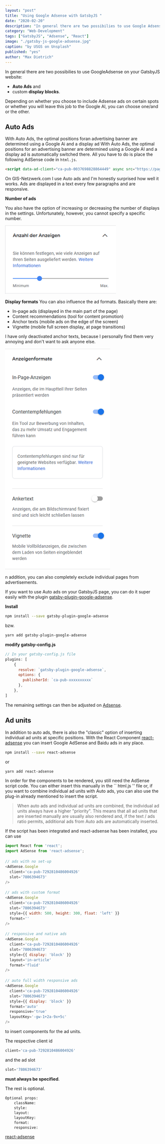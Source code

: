 ```yaml
---
layout: "post"
title: "Using Google Adsense with GatsbyJS "
date: "2020-02-20"
description: "In general there are two possibilies to use Google Adsense on your GatsbyJS website Auto Ads and custom display blocks.Depending on whether you choose to include Adsense ads on certain spots or whether you will leave this job to the Google AI, you can choose one/and or the other."
category: "Web-Development"
tags: ["GatsbyJS", "Adsense", "React"]
image: "./gatsby-js-google-adsense.jpg"
caption: "by USGS on Unsplash"
published: "yes"
author: "Max Dietrich"
---
```


In general there are two possibilies to use GoogleAdsense on your GatsbyJS website:
+ **Auto Ads** and
+ custom **display blocks**.

Depending on whether you choose to include Adsense ads on certain spots or whether you will leave this job to the Google AI, you can choose one/and or the other.

## Auto Ads

With Auto Ads, the optimal positions foran advertising banner are determined using a Google Ai and a display ad
With Auto Ads, the optimal positions for an advertising banner are determined using a Google AI and a display ad is automatically switched there. All you have to do is place the following AdSense code in ``html.js``.
```html
<script data-ad-client="ca-pub-0037698828864449" async src="https://pagead2.googlesyndication.com/pagead/js/adsbygoogle.js"></script>
```
On GIS-Netzwerk.com I use Auto ads and I'm honestly surprised how well it works.
Ads are displayed in a text every few paragraphs and are responsive.

**Number of ads**

You also have the option of increasing or decreasing the number of displays in the settings.
Unfortunately, however, you cannot specify a specific number.

![Number of displays](anzahl_der_anzeigen.png "Number of displays")

**Display formats**
You can also influence the ad formats.
Basically there are:
+ In-page ads (displayed in the main part of the page)
+ Content recommendations (tool for content promotion)
+ Anchor texts (mobile ads on the edge of the screen)
+ Vignette (mobile full screen display, at page transitions)

I have only deactivated anchor texts, because I personally find them very annoying and don't want to ask anyone else.

![Display formats](anzeigenformate.png "Display formats")

n addition, you can also completely exclude individual pages from advertisements.

If you want to use Auto ads on your GatsbyJS page, you can do it super easily with the plugin [gatsby-plugin-google-adsense](https://www.gatsbyjs.org/packages/gatsby-plugin-google-adsense/ "gatsby-plugin-google-adsense").

**Install**
```bash
npm install --save gatsby-plugin-google-adsense
```
bzw.
```bash
yarn add gatsby-plugin-google-adsense
```
**modify gatsby-config.js**
```js
// In your gatsby-config.js file
plugins: [
    {
      resolve: `gatsby-plugin-google-adsense`,
      options: {
        publisherId: `ca-pub-xxxxxxxxxx`
      },
    },
]
```
The remaining settings can then be adjusted on [Adsense](https://www.google.com/adsense/ "Adsense").

## Ad units
In addition to auto ads, there is also the "classic" option of inserting individual ad units at specific positions.
With the React Component [react-adsense](https://github.com/hustcc/react-adsense "react-adsense") you can insert Google AdSense and Baidu ads in any place.

```bash
npm install --save react-adsense
```
or
```bash
yarn add react-adsense
```

In order for the components to be rendered, you still need the AdSense script code. You can either insert this manually in the `` html.js '' file or, if you want to combine individual ad units with Auto ads, you can also use the plug-in already mentioned to insert the script.

> When auto ads and individual ad units are combined, the individual ad units always have a higher "priority". This means that all ad units that are inserted manually are usually also rendered and, if the text / ads ratio permits, additional ads from Auto ads are automatically inserted.

If the script has been integrated and react-adsense has been installed, you can use
```js
import React from 'react';
import AdSense from 'react-adsense';

// ads with no set-up
<AdSense.Google
  client='ca-pub-7292810486004926'
  slot='7806394673'
/>

// ads with custom format
<AdSense.Google
  client='ca-pub-7292810486004926'
  slot='7806394673'
  style={{ width: 500, height: 300, float: 'left' }}
  format=''
/>

// responsive and native ads
<AdSense.Google
  client='ca-pub-7292810486004926'
  slot='7806394673'
  style={{ display: 'block' }}
  layout='in-article'
  format='fluid'
/>

// auto full width responsive ads
<AdSense.Google
  client='ca-pub-7292810486004926'
  slot='7806394673'
  style={{ display: 'block' }}
  format='auto'
  responsive='true'
  layoutKey='-gw-1+2a-9x+5c'
/>
```
to insert components for the ad units.


The respective client id
```js
client='ca-pub-7292810486004926'
``` 
and the ad slot 
```js
slot='7806394673'
```
**must always be specified**.

The rest is optional.
```
Optional props:
    className:
    style:
    layout:
    layoutKey:
    format:
    responsive:
```

[react-adsense](https://github.com/hustcc/react-adsense "react-adsense")